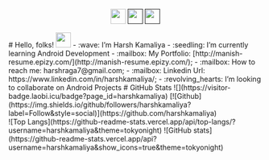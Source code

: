 <p align='center'>
<a href="https://www.linkedin.com/in/harshkamaliya/"><img height="30" src="https://github.com/WaylonWalker/WaylonWalker/blob/main/icon/linkedin.png?raw=true"></a>
<a href="" target="blank"><img height="30" src="https://github.com/WaylonWalker/WaylonWalker/blob/main/icon/twitter.png?raw=true"></a>
<a href=""><img height="30" src="https://github.com/WaylonWalker/WaylonWalker/blob/main/icon/instagram.jpg?raw=true"></a>
</p>
# Hello, folks! <img src="https://raw.githubusercontent.com/MartinHeinz/MartinHeinz/master/wave.gif" width="30px">
- :wave: I’m Harsh Kamaliya
- :seedling: I’m currently learning Android Development
- :mailbox: My Portfolio: [http://manish-resume.epizy.com/](http://manish-resume.epizy.com/);
- :mailbox: How to reach me: harshraga7@gmail.com;
- :mailbox: Linkedin Url: https://www.linkedin.com/in/harshkamaliya/;
- :revolving_hearts:️ I’m looking to collaborate on Android Projects
<!-- - :mailbox: My Resume: [View PDF](); -->
# GitHub Stats
![](https://visitor-badge.laobi.icu/badge?page_id=harshkamaliya)
[![Github](https://img.shields.io/github/followers/harshkamaliya?label=Follow&style=social)](https://github.com/harshkamaliya)
<br>
![Top Langs](https://github-readme-stats.vercel.app/api/top-langs/?username=harshkamaliya&theme=tokyonight)
![GitHub stats](https://github-readme-stats.vercel.app/api?username=harshkamaliya&show_icons=true&theme=tokyonight)
<br>
